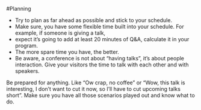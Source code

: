 #Planning

* Try to plan as far ahead as possible and stick to your schedule. 
* Make sure, you have some flexible time built into your schedule. For example, if someone is giving a talk, 
* expect it’s going to add at least 20 minutes of Q&A, calculate it in your program.
* The more spare time you have, the better. 
* Be aware, a conference is not about “having talks”, it’s about people interaction. Give your visitors the time to talk with each other and with speakers.

Be prepared for anything. Like “Ow crap, no coffee” or “Wow, this talk is interesting, I don’t want to cut it now, so I’ll have to cut upcoming talks short”. Make sure you have all those scenarios played out and know what to do.
